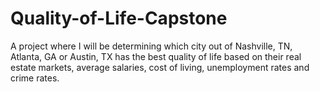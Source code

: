 # Quality-of-Life-Capstone
A project where I will be determining which city out of Nashville, TN, Atlanta, GA or Austin, TX has the best quality of life based on their real estate markets, average salaries, cost of living, unemployment rates and crime rates.
